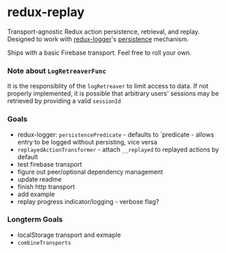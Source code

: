 # redux-replay
Transport-agnostic Redux action persistence, retrieval, and replay. 
Designed to work with [redux-logger](https://github.com/evgenyrodionov/redux-logger)'s [persistence](https://github.com/evgenyrodionov/redux-logger/pull/197) mechanism.

Ships with a basic Firebase transport. Feel free to roll your own.

### Note about `LogRetreaverFunc`
It is the responsiblity of the `logRetreaver` to limit access to data. If not properly implemented, it is possible that arbitrary users' sessions may be retrieved by providing a valid `sessionId`

### Goals
- redux-logger: `persistencePredicate` - defaults to `predicate - allows entry to be logged without persisting, vice versa
- `replayedActionTransformer` - attach `__replayed` to replayed actions by default
- test firebase transport
- figure out peer/optional dependency management
- update readme
- finish http transport
- add example
- replay progress indicator/logging - verbose flag?

### Longterm Goals
- localStorage transport and exmaple
- `combineTransports`
